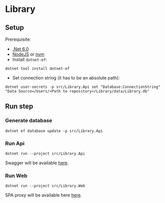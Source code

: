 # Library

## Setup

Prerequisite:

- [.Net 6.0](https://dotnet.microsoft.com/en-us/download/dotnet/6.0)
- [NodeJS](https://nodejs.org/en/) or [nvm](https://github.com/nvm-sh/nvm)
- Install `dotnet-ef`:

```
dotnet tool install dotnet-ef
```

- Set connection string (it has to be an absolute path):

```
dotnet user-secrets -p src/Library.Api set "Database:ConnectionString" "Data Source=/Users/<Path to repository>/Library/data/Library.db"
```

## Run step

### Generate database

```
dotnet ef database update -p src/Library.Api
```

### Run Api

```
dotnet run --project src/Library.Api
```

Swagger will be available [here](http://localhost:5289/swagger/index.html).

### Run Web

```
dotnet run --project src/Library.Web
```

SPA proxy will be available here [here](http://localhost:5202/).
